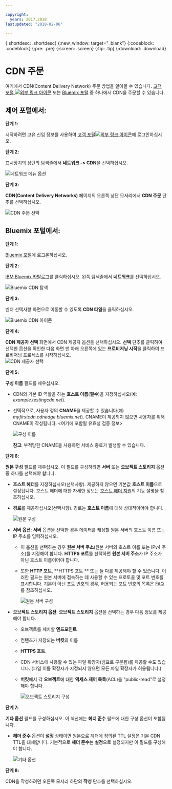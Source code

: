 ```yaml
---

copyright:
  years: 2017,2018
lastupdated: "2018-02-06"

---
```


{:shortdesc: .shortdesc}
{:new_window: target="_blank"}
{:codeblock: .codeblock}
{:pre: .pre}
{:screen: .screen}
{:tip: .tip}
{:download: .download}

# CDN 주문

여기에서 CDN(Content Delivery Network) 주문 방법을 알아볼 수 있습니다. [고객 포털 ![외부 링크 아이콘](../../icons/launch-glyph.svg "외부 링크 아이콘")](https://control.softlayer.com/) 또는 [Bluemix 포털](https://www.ibm.com/cloud-computing/bluemix/) 중 하나에서 CDN을 주문할 수 있습니다.

## 제어 포털에서:

**단계 1:**

시작하려면 고유 신임 정보를 사용하여 [고객 포털![외부 링크 아이콘](../../icons/launch-glyph.svg "외부 링크 아이콘")](https://control.softlayer.com/)에 로그인하십시오.

**단계 2:**

표시장치의 상단의 탐색줄에서 **네트워크 -> CDN**을 선택하십시오.

   ![네트워크 메뉴 옵션](images/network-cdn.png)

**단계 3:**

**CDN(Content Delivery Networks)** 페이지의 오른쪽 상단 모서리에서 **CDN 주문** 단추를 선택하십시오.

   ![CDN 주문 선택](images/order-cdn-button.png)

## Bluemix 포털에서:

**단계 1:**

[Bluemix 포털](https://www.ibm.com/cloud-computing/bluemix/)에 로그온하십시오.

**단계 2:**

[IBM Bluemix 카탈로그](https://console.bluemix.net/catalog/)를 클릭하십시오. 왼쪽 탐색줄에서 **네트워크**를 선택하십시오.

   ![Bluemix CDN 탐색](images/bluemix_navigation.png)

**단계 3:**

벤더 선택사항 화면으로 이동할 수 있도록 **CDN 타일**을 클릭하십시오.

   ![Bluemix CDN 아이콘](images/bluemix_tile.png)


**단계 4:**

**CDN 제공자 선택** 화면에서 CDN 제공자 옵션을 선택하십시오. **선택** 단추를 클릭하여 선택한 옵션을 확인한 다음 화면 맨 아래 오른쪽에 있는 **프로비저닝 시작**을 클릭하여 프로비저닝 프로세스를 시작하십시오.  
       ![CDN 제공자 선택](images/Vendor_Select_And_Provision.png)

**단계 5:**

**구성 이름** 필드를 채우십시오.  

  * CDN의 기본 ID 역할을 하는 **호스트 이름**(**필수**)을 지정하십시오(예: _example.testingcdn.net_).  
  * 선택적으로, 사용자 정의 **CNAME**을 제공할 수 있습니다(예: _myfirstcdn.cdnedge.bluemix.net_). CNAME이 제공되지 않으면 사용자를 위해 CNAME이 작성됩니다. <여기에 포함될 유효성 검증 정보>  

       ![구성 이름](images/configure-hostname-cname.png)  

    **참고**: 부적당한 CNAME을 사용하면 서비스 종료가 발생할 수 있습니다.

**단계 6:**

**원본 구성** 필드를 채우십시오. 이 필드를 구성하려면 **서버** 또는 **오브젝트 스토리지** 옵션 중 하나를 선택해야 합니다.  

   * **호스트 헤더**를 지정하십시오(선택사항). 제공하지 않으면 기본값 **호스트 이름**으로 설정됩니다. 호스트 헤더에 대한 자세한 정보는 [호스트 헤더 지원](about.html#host-header-support-)의 기능 설명을 참조하십시오.  
   
   * **경로**를 제공하십시오(선택사항). 경로는 **호스트 이름**에 대해 상대적이어야 합니다. 
   
      ![원본 구성](images/configure-origin.png)  

  * **서버 옵션**: **서버** 옵션을 선택한 경우 데이터를 캐싱할 원본 서버의 호스트 이름 또는 IP 주소를 입력하십시오.
      * 이 옵션을 선택하는 경우 **원본 서버 주소**(원본 서버의 호스트 이름 또는 IPv4 주소)를 지정해야 합니다. **HTTPS 포트**를 선택하면 **원본 서버 주소**가 IP 주소가 아닌 호스트 이름이어야 합니다.
      * 또한 **HTTP 포트**, **HTTPS 포트 ** 또는 둘 다를 제공해야 할 수 있습니다. 이러한 필드는 원본 서버에 접속하는 데 사용할 수 있는 프로토콜 및 포트 번호를 표시합니다. 기본이 아닌 포트 번호의 경우, 허용되는 포트 번호의 목록은 [FAQ](faq.html#are-there-any-restrictions-on-what-http-and-https-port-numbers-are-allowed-for-akamai-)를 참조하십시오.

	     ![원본 서버 구성](images/configure-origin-server.png)

  * **오브젝트 스토리지 옵션**: **오브젝트 스토리지** 옵션을 선택하는 경우 다음 정보를 제공해야 합니다.
      * 오브젝트를 페치할 **엔드포인트**
      * 컨텐츠가 저장되는 **버킷**의 이름
      * **HTTPS 포트**.
      * CDN 서비스에 사용할 수 있는 파일 확장자(쉼표로 구분됨)를 제공할 수도 있습니다. (파일 이름 확장자가 지정되지 않으면 모든 파일 확장자가 허용됩니다.)
      * **버킷**에서 각 **오브젝트**에 대한 **액세스 제어 목록**(ACL)을 "public-read"로 설정해야 합니다.

	     ![오브젝트 스토리지 구성](images/configure-origin-object-storage.png)

**단계 7:**

**기타 옵션** 필드를 구성하십시오. 이 섹션에는 **헤더 준수** 필드에 대한 구성 옵션이 포함됩니다.

   * **헤더 준수** 옵션이 **설정** 상태이면 원본으로 헤더에 정의된 TTL 설정은 기본 CDN TTL을 대체합니다. 기본적으로 **헤더 준수**는 **설정**으로 설정되지만 이 필드를 구성해야 합니다.  

        ![기타 옵션](images/other-options.png)

**단계 8:**

CDN을 작성하려면 오른쪽 모서리 하단의 **작성** 단추를 선택하십시오.
